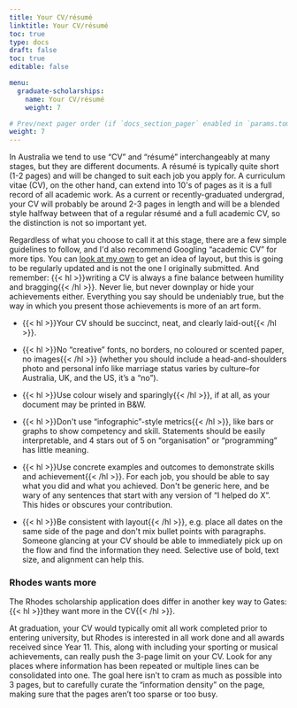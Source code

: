 ```yaml
---
title: Your CV/résumé
linktitle: Your CV/résumé
toc: true
type: docs
draft: false
toc: true
editable: false

menu:
  graduate-scholarships:
    name: Your CV/résumé
    weight: 7

# Prev/next pager order (if `docs_section_pager` enabled in `params.toml`)
weight: 7
---
```


In Australia we tend to use “CV” and “résumé” interchangeably at many stages, but they are different documents. A résumé is typically quite short (1-2 pages) and will be changed to suit each job you apply for. A curriculum vitae (CV), on the other hand, can extend into 10's of pages as it is a full record of all academic work. As a current or recently-graduated undergrad, your CV will probably be around 2-3 pages in length and will be a blended style halfway between that of a regular résumé and a full academic CV, so the distinction is not so important yet.

Regardless of what you choose to call it at this stage, there are a few simple guidelines to follow, and I'd also recommend Googling “academic CV” for more tips. You can [look at my own](https://www.paytonelyce.com/files/currentCV.pdf) to get an idea of layout, but this is going to be regularly updated and is not the one I originally submitted. And remember: {{< hl >}}writing a CV is always a fine balance between humility and bragging{{< /hl >}}. Never lie, but never downplay or hide your achievements either. Everything you say should be undeniably true, but the way in which you present those achievements is more of an art form.

 - {{< hl >}}Your CV should be succinct, neat, and clearly laid-out{{< /hl >}}.

 - {{< hl >}}No “creative” fonts, no borders, no coloured or scented paper, no images{{< /hl >}} (whether you should include a head-and-shoulders photo and personal info like marriage status varies by culture–for Australia, UK, and the US, it’s a “no”).

 - {{< hl >}}Use colour wisely and sparingly{{< /hl >}}, if at all, as your document may be printed in B&W.

 - {{< hl >}}Don't use “infographic”-style metrics{{< /hl >}}, like bars or graphs to show competency and skill. Statements should be easily interpretable, and 4 stars out of 5 on “organisation” or “programming” has little meaning.

 - {{< hl >}}Use concrete examples and outcomes to demonstrate skills and achievement{{< /hl >}}. For each job, you should be able to say what you did and what you achieved. Don't be generic here, and be wary of any sentences that start with any version of “I helped do X”. This hides or obscures your contribution.

 - {{< hl >}}Be consistent with layout{{< /hl >}}, e.g. place all dates on the same side of the page and don't mix bullet points with paragraphs. Someone glancing at your CV should be able to immediately pick up on the flow and find the information they need. Selective use of bold, text size, and alignment can help this.

### Rhodes wants more

The Rhodes scholarship application does differ in another key way to Gates: {{< hl >}}they want more in the CV{{< /hl >}}.

At graduation, your CV would typically omit all work completed prior to entering university, but Rhodes is interested in all work done and all awards received since Year 11. This, along with including your sporting or musical achievements, can really push the 3-page limit on your CV. Look for any places where information has been repeated or multiple lines can be consolidated into one. The goal here isn’t to cram as much as possible into 3 pages, but to carefully curate the “information density” on the page, making sure that the pages aren’t too sparse or too busy.
